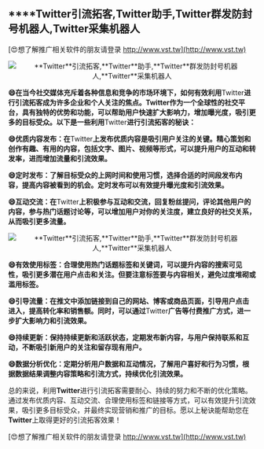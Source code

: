 ## ****Twitter**引流拓客,**Twitter**助手,**Twitter**群发防封号机器人,**Twitter**采集机器人**

[😍想了解推广相关软件的朋友请登录 http://www.vst.tw](http://www.vst.tw)

 <center><img src="https://vst.tw/MP4/tuiguang/png/8.png" alt="**Twitter**引流拓客,**Twitter**助手,**Twitter**群发防封号机器人,**Twitter**采集机器人"></center>

**😄在当今社交媒体充斥着各种信息和竞争的市场环境下，如何有效利用**Twitter**进行引流拓客成为许多企业和个人关注的焦点。**Twitter**作为一个全球性的社交平台，具有独特的优势和功能，可以帮助用户快速扩大影响力，增加曝光度，吸引更多的目标受众。以下是一些利用**Twitter**进行引流拓客的秘诀：**

**😄优质内容发布：在**Twitter**上发布优质内容是吸引用户关注的关键。精心策划和创作有趣、有用的内容，包括文字、图片、视频等形式，可以提升用户的互动和转发率，进而增加流量和引流效果。**

**😄定时发布：了解目标受众的上网时间和使用习惯，选择合适的时间段发布内容，提高内容被看到的机会。定时发布可以有效提升曝光度和引流效果。**

**😄互动交流：在**Twitter**上积极参与互动和交流，回复粉丝提问，评论其他用户的内容，参与热门话题讨论等，可以增加用户对你的关注度，建立良好的社交关系，从而吸引更多流量。**

 <center><img src="https://vst.tw/MP4/tuiguang/png/5.png" alt="**Twitter**引流拓客,**Twitter**助手,**Twitter**群发防封号机器人,**Twitter**采集机器人"></center>

**😄有效使用标签：合理使用热门话题标签和关键词，可以提升内容的搜索可见性，吸引更多潜在用户点击和关注。但要注意标签要与内容相关，避免过度堆砌或滥用标签。**

**😄引导流量：在推文中添加链接到自己的网站、博客或商品页面，引导用户点击进入，提高转化率和销售额。同时，可以通过**Twitter**广告等付费推广方式，进一步扩大影响力和引流效果。**

**😄持续更新：保持持续更新和活跃状态，定期发布新内容，与用户保持联系和互动，不断吸引新用户的关注和留存现有用户。**

**😄数据分析优化：定期分析用户数据和互动情况，了解用户喜好和行为习惯，根据数据结果调整内容策略和引流方式，持续优化引流效果。**

总的来说，利用**Twitter**进行引流拓客需要耐心、持续的努力和不断的优化策略。通过发布优质内容、互动交流、合理使用标签和链接等方式，可以有效提升引流效果，吸引更多目标受众，并最终实现营销和推广的目标。愿以上秘诀能帮助您在**Twitter**上取得更好的引流拓客效果！

[😍想了解推广相关软件的朋友请登录 http://www.vst.tw](http://www.vst.tw)



